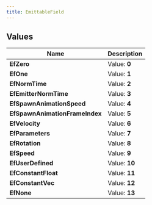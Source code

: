 ```yaml
---
title: EmittableField
---
```


## Values

| Name | Description |
| ---- | ----------- |
| **EfZero** | Value: **0** |
| **EfOne** | Value: **1** |
| **EfNormTime** | Value: **2** |
| **EfEmitterNormTime** | Value: **3** |
| **EfSpawnAnimationSpeed** | Value: **4** |
| **EfSpawnAnimationFrameIndex** | Value: **5** |
| **EfVelocity** | Value: **6** |
| **EfParameters** | Value: **7** |
| **EfRotation** | Value: **8** |
| **EfSpeed** | Value: **9** |
| **EfUserDefined** | Value: **10** |
| **EfConstantFloat** | Value: **11** |
| **EfConstantVec** | Value: **12** |
| **EfNone** | Value: **13** |

